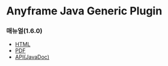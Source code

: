 Anyframe Java Generic Plugin
====

### 매뉴얼(1.6.0)
* [HTML](http://dev.anyframejava.org/docs/anyframe/plugin/optional/generic/1.6.0/reference/htmlsingle/generic.html)
* [PDF](http://dev.anyframejava.org/docs/anyframe/plugin/optional/generic/1.6.0/reference/pdf/generic-1.6.0.pdf)
* [API(JavaDoc)](http://dev.anyframejava.org/docs/anyframe/plugin/optional/generic/1.6.0/javadoc/index.html)


